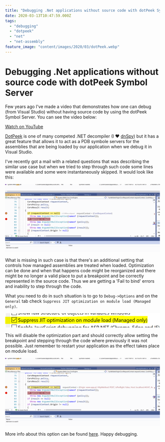 ```yaml
---
title: "Debugging .Net applications without source code with dotPeek Symbol Server"
date: 2020-03-13T10:47:59.000Z
tags:
  - "debugging"
  - "dotpeek"
  - "net"
  - "net-assembly"
feature_image: "content/images/2020/03/dotPeek.webp"
---
```


# Debugging .Net applications without source code with dotPeek Symbol Server

Few years ago I've made a video that demonstrates how one can debug (from Visual Studio) without having source code by using the dotPeek Symbol Server. You can see the video below:

[Watch on YouTube](https://www.youtube.com/watch?v=D7spm6C2j30)

[DotPeek](https://www.jetbrains.com/decompiler/) is one of many competed .NET decompiler (I ❤ [dnSpy](https://github.com/0xd4d/dnSpy)) but it has a great feature that allows it to act as a PDB symbole servers for the assemblies that are being loaded by our application when we debug it in Visual Studio.

I've recently got a mail with a related questions that was describing the similar use case but when we tried to step through such code some lines were available and some were instantaneously skipped. It would look like this:

![](content/images/2020/03/vs-breakpoint.gif)

What is missing in such case is that there's an additional setting that controls how managed assemblies are treated when loaded. Optimization can be done and when that happens code might be reorganized and there might be no longer a valid place to put a breakpoint and be correctly represented in the source code. Thus we are getting a 'Fail to bind' errors and inability to step through the code.

What you need to do in such situation is to go to `Debug->Options` and on the `General` tab check `Suppress JIT optimization on module load (Managed only)`.

![](content/images/2020/03/image.png)

This will disable the optimization part and should correctly allow setting the breakpoint and stepping through the code where previously it was not possible. Just remember to restart your application as the effect takes place on module load.

![](content/images/2020/03/vs-breakpoint2.gif)

More info about this option can be found [here](https://docs.microsoft.com/en-us/visualstudio/debugger/jit-optimization-and-debugging?view=vs-2019). Happy debugging.
